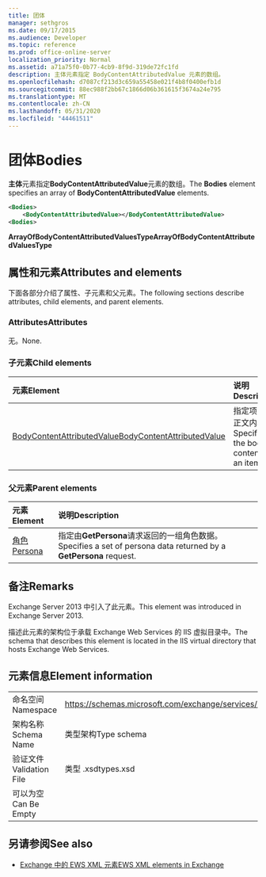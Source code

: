```yaml
---
title: 团体
manager: sethgros
ms.date: 09/17/2015
ms.audience: Developer
ms.topic: reference
ms.prod: office-online-server
localization_priority: Normal
ms.assetid: a71a75f0-0b77-4cb9-8f9d-319de72fc1fd
description: 主体元素指定 BodyContentAttributedValue 元素的数组。
ms.openlocfilehash: d7087cf213d3c659a55458e021f4b8f0400efb1d
ms.sourcegitcommit: 88ec988f2bb67c1866d06b361615f3674a24e795
ms.translationtype: MT
ms.contentlocale: zh-CN
ms.lasthandoff: 05/31/2020
ms.locfileid: "44461511"
---
```

# <a name="bodies"></a><span data-ttu-id="f5012-103">团体</span><span class="sxs-lookup"><span data-stu-id="f5012-103">Bodies</span></span>

<span data-ttu-id="f5012-104">**主体**元素指定**BodyContentAttributedValue**元素的数组。</span><span class="sxs-lookup"><span data-stu-id="f5012-104">The **Bodies** element specifies an array of **BodyContentAttributedValue** elements.</span></span> 
  
```XML
<Bodies>
    <BodyContentAttributedValue></BodyContentAttributedValue>
<Bodies>
```

 <span data-ttu-id="f5012-105">**ArrayOfBodyContentAttributedValuesType**</span><span class="sxs-lookup"><span data-stu-id="f5012-105">**ArrayOfBodyContentAttributedValuesType**</span></span>
## <a name="attributes-and-elements"></a><span data-ttu-id="f5012-106">属性和元素</span><span class="sxs-lookup"><span data-stu-id="f5012-106">Attributes and elements</span></span>

<span data-ttu-id="f5012-107">下面各部分介绍了属性、子元素和父元素。</span><span class="sxs-lookup"><span data-stu-id="f5012-107">The following sections describe attributes, child elements, and parent elements.</span></span>
  
### <a name="attributes"></a><span data-ttu-id="f5012-108">Attributes</span><span class="sxs-lookup"><span data-stu-id="f5012-108">Attributes</span></span>

<span data-ttu-id="f5012-109">无。</span><span class="sxs-lookup"><span data-stu-id="f5012-109">None.</span></span>
  
### <a name="child-elements"></a><span data-ttu-id="f5012-110">子元素</span><span class="sxs-lookup"><span data-stu-id="f5012-110">Child elements</span></span>

|<span data-ttu-id="f5012-111">**元素**</span><span class="sxs-lookup"><span data-stu-id="f5012-111">**Element**</span></span>|<span data-ttu-id="f5012-112">**说明**</span><span class="sxs-lookup"><span data-stu-id="f5012-112">**Description**</span></span>|
|:-----|:-----|
|[<span data-ttu-id="f5012-113">BodyContentAttributedValue</span><span class="sxs-lookup"><span data-stu-id="f5012-113">BodyContentAttributedValue</span></span>](bodycontentattributedvalue.md) <br/> |<span data-ttu-id="f5012-114">指定项目的正文内容。</span><span class="sxs-lookup"><span data-stu-id="f5012-114">Specifies the body content of an item.</span></span>  <br/> |
   
### <a name="parent-elements"></a><span data-ttu-id="f5012-115">父元素</span><span class="sxs-lookup"><span data-stu-id="f5012-115">Parent elements</span></span>

|<span data-ttu-id="f5012-116">**元素**</span><span class="sxs-lookup"><span data-stu-id="f5012-116">**Element**</span></span>|<span data-ttu-id="f5012-117">**说明**</span><span class="sxs-lookup"><span data-stu-id="f5012-117">**Description**</span></span>|
|:-----|:-----|
|[<span data-ttu-id="f5012-118">角色</span><span class="sxs-lookup"><span data-stu-id="f5012-118">Persona</span></span>](persona.md) <br/> |<span data-ttu-id="f5012-119">指定由**GetPersona**请求返回的一组角色数据。</span><span class="sxs-lookup"><span data-stu-id="f5012-119">Specifies a set of persona data returned by a **GetPersona** request.</span></span>  <br/> |
   
## <a name="remarks"></a><span data-ttu-id="f5012-120">备注</span><span class="sxs-lookup"><span data-stu-id="f5012-120">Remarks</span></span>

<span data-ttu-id="f5012-121">Exchange Server 2013 中引入了此元素。</span><span class="sxs-lookup"><span data-stu-id="f5012-121">This element was introduced in Exchange Server 2013.</span></span>
  
<span data-ttu-id="f5012-122">描述此元素的架构位于承载 Exchange Web Services 的 IIS 虚拟目录中。</span><span class="sxs-lookup"><span data-stu-id="f5012-122">The schema that describes this element is located in the IIS virtual directory that hosts Exchange Web Services.</span></span>
  
## <a name="element-information"></a><span data-ttu-id="f5012-123">元素信息</span><span class="sxs-lookup"><span data-stu-id="f5012-123">Element information</span></span>

|||
|:-----|:-----|
|<span data-ttu-id="f5012-124">命名空间</span><span class="sxs-lookup"><span data-stu-id="f5012-124">Namespace</span></span>  <br/> |https://schemas.microsoft.com/exchange/services/2006/types  <br/> |
|<span data-ttu-id="f5012-125">架构名称</span><span class="sxs-lookup"><span data-stu-id="f5012-125">Schema Name</span></span>  <br/> |<span data-ttu-id="f5012-126">类型架构</span><span class="sxs-lookup"><span data-stu-id="f5012-126">Type schema</span></span>  <br/> |
|<span data-ttu-id="f5012-127">验证文件</span><span class="sxs-lookup"><span data-stu-id="f5012-127">Validation File</span></span>  <br/> |<span data-ttu-id="f5012-128">类型 .xsd</span><span class="sxs-lookup"><span data-stu-id="f5012-128">types.xsd</span></span>  <br/> |
|<span data-ttu-id="f5012-129">可以为空</span><span class="sxs-lookup"><span data-stu-id="f5012-129">Can Be Empty</span></span>  <br/> ||
   
## <a name="see-also"></a><span data-ttu-id="f5012-130">另请参阅</span><span class="sxs-lookup"><span data-stu-id="f5012-130">See also</span></span>



- [<span data-ttu-id="f5012-131">Exchange 中的 EWS XML 元素</span><span class="sxs-lookup"><span data-stu-id="f5012-131">EWS XML elements in Exchange</span></span>](ews-xml-elements-in-exchange.md)

